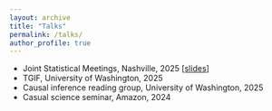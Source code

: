 ```yaml
---
layout: archive
title: "Talks"
permalink: /talks/
author_profile: true
---
```

- Joint Statistical Meetings, Nashville, 2025 [[slides](https://docs.google.com/presentation/d/1rz0C0De12UcDue90nIVMj6DBu6-sOB_MbcG-WO675rY/edit?slide=id.g372b8f6653e_0_0#slide=id.g372b8f6653e_0_0)]
- TGIF, University of Washington, 2025
- Causal inference reading group, University of Washington, 2025
- Casual science seminar, Amazon, 2024

